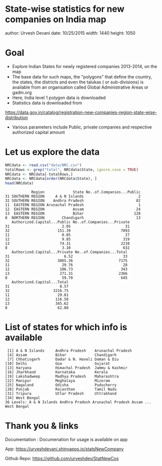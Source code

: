 State-wise statistics for new companies on India map
========================================================
author: Urvesh Devani 
date: 10/25/2015
width: 1440
height: 1050

Goal
========================================================
- Explore Indian States for newly registered companies 2013-2014, on the map
- The base data for such maps, the "polygons" that define the country, the states, the districts and even the talukas ( or sub-divisions) is available from an organisation called Global Administrative Areas or gadm.org
- Here, India level 1 polygon data is downloaded 
- Statistics data is downloaded from 

https://data.gov.in/catalog/registration-new-companies-region-state-wise-distribution 

- Various parameters include Public, private companies and respective authorized capital amount 

Let us explore the data
========================================================


```r
NRCdata <- read.csv("data/NRC.csv")
totalRows <- grep("total", NRCdata$State, ignore.case = TRUE)
NRCdata <- NRCdata[-totalRows,]
NRCdata <- NRCdata[order(NRCdata$State), ]
head(NRCdata)
```

```
            Region             State No..of.Companies...Public
31 SOUTHERN REGION     A & N Islands                         2
32 SOUTHERN REGION    Andhra Pradesh                        82
11  EASTERN REGION Arunachal Pradesh                         1
12  EASTERN REGION             Assam                        24
13  EASTERN REGION             Bihar                       128
8  NORTHERN REGION        Chandigarh                        13
   Authorized.Capital...Public No..of.Companies...Private
31                        2.05                         31
32                      151.39                       7093
11                        0.05                         27
12                        9.85                        319
13                       74.31                       2238
8                         3.10                        632
   Authorized.Capital...Private No..of.Companies...Total
31                         6.52                       33
32                      3065.36                     7175
11                        29.76                       28
12                       106.73                      343
13                       271.31                     2366
8                         59.70                      645
   Authorized.Capital...Total
31                       8.57
32                    3216.75
11                      29.81
12                     116.58
13                     345.62
8                       62.80
```

List of states for which info is available
========================================================


```
 [1] A & N Islands     Andhra Pradesh    Arunachal Pradesh
 [4] Assam             Bihar             Chandigarh       
 [7] Chhatisgarh       Dadar & N. Haveli Daman & Diu      
[10] Delhi             Goa               Gujarat          
[13] Haryana           Himachal Pradesh  Jammu & Kashmir  
[16] Jharkhand         Karnataka         Kerala           
[19] Lakshadweep       Madhya Pradesh    Maharashtra      
[22] Manipur           Meghalaya         Mizoram          
[25] Nagaland          Odisha            Puducherry       
[28] Punjab            Rajasthan         Tamil Nadu       
[31] Tripura           Uttar Pradesh     Uttrakhand       
[34] West Bengal      
36 Levels: A & N Islands Andhra Pradesh Arunachal Pradesh Assam ... West Bengal
```

Thank you & links
========================================================

Documentation : Documenation for usage is available on app

App: https://urveshdevani.shinyapps.io/statsNewCompany

Github Repo: https://github.com/urveshdev/StatNewCos 
